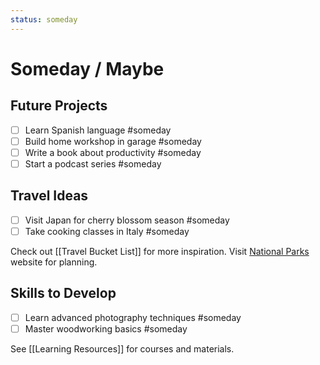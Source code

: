 ```yaml
---
status: someday
---
```


# Someday / Maybe

## Future Projects

- [ ] Learn Spanish language #someday
- [ ] Build home workshop in garage #someday
- [ ] Write a book about productivity #someday
- [ ] Start a podcast series #someday

## Travel Ideas

- [ ] Visit Japan for cherry blossom season #someday
- [ ] Take cooking classes in Italy #someday

Check out [[Travel Bucket List]] for more inspiration.
Visit [National Parks](https://www.nps.gov) website for planning.

## Skills to Develop

- [ ] Learn advanced photography techniques #someday
- [ ] Master woodworking basics #someday

See [[Learning Resources]] for courses and materials.
